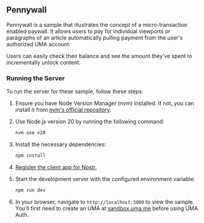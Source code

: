## Pennywall

Pennywall is a sample that illustrates the concept of a micro-transaction enabled paywall. It allows users to pay for individual viewports or paragraphs of an article automatically pulling payment from the user's authorized UMA account. 

Users can easily check their balance and see the amount they've spent to incrementally unlock content.

### Running the Server

To run the server for these sample, follow these steps:

1. Ensure you have Node Version Manager (nvm) installed. If not, you can install it from [nvm's official repository](https://github.com/nvm-sh/nvm).

2. Use Node.js version 20 by running the following command:
   ```bash
   nvm use v20
   ```

3. Install the necessary dependencies:
   ```bash
   npm install
   ```

1. [Register the client app for Nostr.](https://docs.uma.me/uma-auth/uma-auth-client/client-app-registration)

2. Start the development server with the configured environment variable:
   ```bash
   npm run dev
   ```
3. In your browser, navigate to `http://localhost:3000` to view the sample.  You'll first need to create an UMA at [sandbox.uma.me](https://sandbox.uma.me) before using UMA Auth.